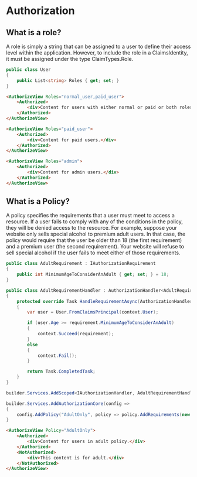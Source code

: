 # Authorization

## What is a role?

A role is simply a string that can be assigned to a user to define their access level within the application. However, to include the role in a ClaimsIdentity, it must be assigned under the type ClaimTypes.Role.

```cs
public class User 
{
    public List<string> Roles { get; set; }
}
```

```html
<AuthorizeView Roles="normal_user,paid_user">
    <Authorized>
        <div>Content for users with either normal or paid or both roles.</div>
    </Authorized>
</AuthorizeView>

<AuthorizeView Roles="paid_user">
    <Authorized>
        <div>Content for paid users.</div>
    </Authorized>
</AuthorizeView>

<AuthorizeView Roles="admin">
    <Authorized>
        <div>Content for admin users.</div>
    </Authorized>
</AuthorizeView>
```

## What is a Policy?

A policy specifies the requirements that a user must meet to access a resource. If a user fails to comply with any of the conditions in the policy, they will be denied access to the resource. 
For example, suppose your website only sells special alcohol to premium adult users. In that case, the policy would require that the user be older than 18 (the first requirement) and a premium user (the second requirement). Your website will refuse to sell special alcohol if the user fails to meet either of those requirements.


```cs
public class AdultRequirement : IAuthorizationRequirement
{
    public int MinimumAgeToConsiderAnAdult { get; set; } = 18;
}
```

```cs
public class AdultRequirementHandler : AuthorizationHandler<AdultRequirement>
{
    protected override Task HandleRequirementAsync(AuthorizationHandlerContext context, AdultRequirement requirement)
    {
        var user = User.FromClaimsPrincipal(context.User);

        if (user.Age >= requirement.MinimumAgeToConsiderAnAdult)
        {
            context.Succeed(requirement);
        }
        else
        {
            context.Fail();
        }

        return Task.CompletedTask;
    }
}
```

```cs
builder.Services.AddScoped<IAuthorizationHandler, AdultRequirementHandler>();
```

```cs
builder.Services.AddAuthorizationCore(config =>
{
    config.AddPolicy("AdultOnly", policy => policy.AddRequirements(new AdultRequirement()));
}
```

```html
<AuthorizeView Policy="AdultOnly">
    <Authorized>
        <div>Content for users in adult policy.</div>
    </Authorized>
    <NotAuthorized>
        <div>This content is for adult.</div>
    </NotAuthorized>
</AuthorizeView>
```